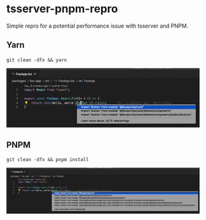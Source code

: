 # tsserver-pnpm-repro

Simple repro for a potential performance issue with tsserver and PNPM.

## Yarn
```
git clean -dfx && yarn
```

![yarn](./img/yarn.png)


## PNPM
```
git clean -dfx && pnpm install
```

![pnpm](./img/pnpm.png)

